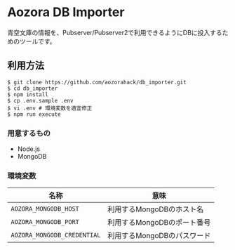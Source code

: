 # Aozora DB Importer
青空文庫の情報を、Pubserver/Pubserver2で利用できるようにDBに投入するためのツールです。

## 利用方法
```
$ git clone https://github.com/aozorahack/db_importer.git
$ cd db_importer
$ npm install
$ cp .env.sample .env
$ vi .env # 環境変数を適宜修正
$ npm run execute
```

### 用意するもの
- Node.js
- MongoDB

### 環境変数

| 名称 | 意味 |
| ----- | ---- |
| `AOZORA_MONGODB_HOST` | 利用するMongoDBのホスト名|
| `AOZORA_MONGODB_PORT` | 利用するMongoDBのポート番号|
| `AOZORA_MONGODB_CREDENTIAL` | 利用するMongoDBのパスワード|


